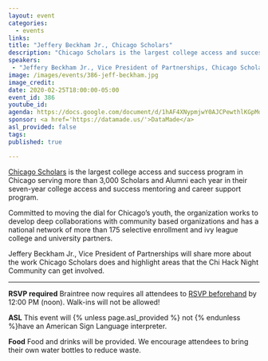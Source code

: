 ```yaml
---
layout: event
categories:
  - events
links: 
title: "Jeffery Beckham Jr., Chicago Scholars"
description: "Chicago Scholars is the largest college access and success program in Chicago serving more than 3,000 Scholars and Alumni each year in their seven-year college access and success mentoring and career support program. Jeffery Beckham Jr., Vice President of Partnerships will share more about the work Chicago Scholars does and highlight areas that the Chi Hack Night Community can get involved."
speakers:
 - "Jeffery Beckham Jr., Vice President of Partnerships, Chicago Scholars"
image: /images/events/386-jeff-beckham.jpg
image_credit:
date: 2020-02-25T18:00:00-05:00
event_id: 386
youtube_id: 
agenda: https://docs.google.com/document/d/1hAF4XNypmjwY0AJCPewthlKGpMqFwtdhKZWeQ_f1w-E/edit#
sponsor: <a href='https://datamade.us/'>DataMade</a>
asl_provided: false
tags: 
published: true

---
```


[Chicago Scholars](https://chicagoscholars.org/) is the largest college access and success program in Chicago serving more than 3,000 Scholars and Alumni each year in their seven-year college access and success mentoring and career support program. 

Committed to moving the dial for Chicago’s youth, the organization works to develop deep collaborations with community based organizations and has a national network of more than 175 selective enrollment and ivy league college and university partners.

Jeffery Beckham Jr., Vice President of Partnerships will share more about the work Chicago Scholars does and highlight areas that the Chi Hack Night Community can get involved.


---

**RSVP required** Braintree now requires all attendees to [RSVP beforehand]({{site.rsvp_url}}) by 12:00 PM (noon). Walk-ins will not be allowed!

**ASL** This event will {% unless page.asl_provided %} not {% endunless %}have an American Sign Language interpreter.

**Food** Food and drinks will be provided. We encourage attendees to bring their own water bottles to reduce waste.
